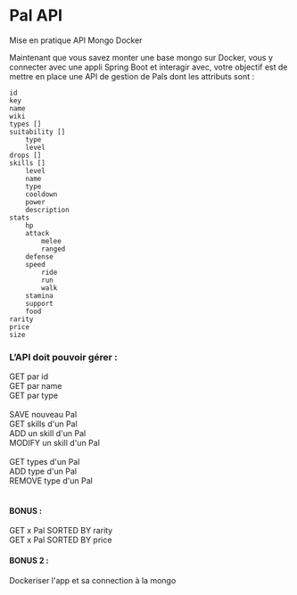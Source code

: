 # Pal API

Mise en pratique API Mongo Docker

Maintenant que vous savez monter une base mongo sur Docker, vous y connecter avec une appli Spring Boot et interagir avec, votre objectif est de mettre en place une API de gestion de Pals dont les attributs sont :

```
id
key
name
wiki
types []
suitability []
	type
	level
drops []
skills []
	level
	name
	type
	cooldown
	power
	description
stats
	hp
	attack
		melee
		ranged
	defense
	speed
		ride
		run
		walk
	stamina
	support
	food
rarity
price
size
```

### L’API doit pouvoir gérer :

GET par id<br>
GET par name<br>
GET par type<br>
<br>
SAVE nouveau Pal<br>
GET skills d'un Pal<br>
ADD un skill d'un Pal<br>
MODIFY un skill d'un Pal<br>
<br>
GET types d'un Pal<br>
ADD type d'un Pal<br>
REMOVE type d'un Pal<br>
<br>
#### BONUS :
GET x Pal SORTED BY rarity<br>
GET x Pal SORTED BY price<br>

#### BONUS 2 :
Dockeriser l'app et sa connection à la mongo
